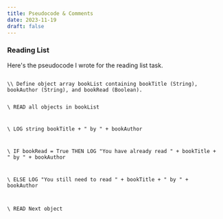 ```yaml
---
title: Pseudocode & Comments
date: 2023-11-19
draft: false
---
```

<h3>Reading List</h3>

Here's the pseudocode I wrote for the reading list task.

<code>
\\ Define object array bookList containing bookTitle (String), bookAuthor (String), and bookRead (Boolean).

\\ READ all objects in bookList

\\ 	LOG string bookTitle + " by " + bookAuthor

\\ 	IF bookRead = True THEN LOG "You have already read " + bookTitle + " by " + bookAuthor

\\ 	ELSE LOG "You still need to read " + bookTitle + " by " + bookAuthor

\\ READ Next object
</code>
